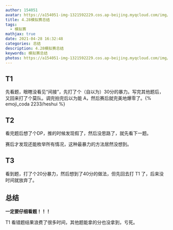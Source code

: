 ```yaml
---
author: 154051
avatar: https://a154051-img-1321592229.cos.ap-beijing.myqcloud.com/img/头像new.jpg
title: 4.28模拟赛总结
tags:
  - 模拟赛
mathjax: true
date: 2021-04-28 16:32:48
categories: 总结
description: 4.28模拟赛总结
keywords: 模拟赛总结
photos: https://a154051-img-1321592229.cos.ap-beijing.myqcloud.com/img/4-28.jpg
---
```


## T1

先看题，眼瞎没看见“间接”，先打了个（自以为）30分的暴力。写完其他题后，又回来打了个莫队。调完拍完后以为能 A，然后赛后就完美地爆零了。{% emoji_coda 2233/heshui %}

## T2

看完题后想了个DP，推的时候发现假了，然后没思路了，就先看下一题。

赛后才发现还能枚举所有情况，这种最暴力的方法居然没想到。

## T3

看到题，打了个20分暴力，然后想到了40分的做法，但先回去打 T1 了，后来没时间就放弃了。

## 总结

**一定要仔细看题！！！**

T1 看错题结果浪费了很多时间，其他题能拿的分也没拿到，亏死。